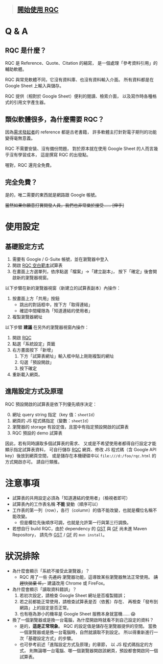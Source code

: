 > ## [開始使用 RQC][RQC] ##


Q & A
=====

RQC 是什麼？
------------

RQC 是 Reference、Quote、Citation 的縮寫，
是一個處理「參考資料引用」的輔助軟體。

RQC 與常見軟體不同，它沒有資料庫、也沒有資料輸入介面。
所有資料都是在 Google Sheet 上輸入與儲存。

RQC 提供（相對於 Google Sheet）便利的閱讀、檢索介面，
以及寫作時各種格式的引用文字產生器。


類似軟體很多，為什麼需要 RQC？
------------------------------

因為[需求發起者][Alice]的 reference 都是古老書籍，
許多軟體主打針對電子期刊的功能變得毫無意義。

RQC 不需要安裝、沒有備份問題，
對於原本就在使用 Google Sheet 的人而言幾乎沒有學習成本，
這是撰寫 RQC 的出發點。

喔對，RQC 還完全免費。


完全免費？
----------

是的，唯二需要的東西就是網路跟 Google 帳號。

~~當然如果你願意打賞開發人員，我們也非常樂於接受...... [伸手]~~


使用設定
========

基礎設定方式
------------

1. 需要有 Google / G-Suite 帳號，並在瀏覽器中登入
1. 開啟 [RQC 空白範本][RQC sheet]試算表
1. 在畫面上方選單列，依序點選「檔案」→「建立副本」，
	按下「確定」後會開啟新的瀏覽器視窗。


以下步驟在新的瀏覽器視窗（新建立的試算表副本）內操作：

1. 按畫面上方「共用」按鈕
	+ 跳出的對話框中，按下方「取得連結」
	+ 確認中間權限為「知道連結的使用者」
1. 複製瀏覽器網址


以下步驟 **建議** 在另外的瀏覽器視窗內操作：

1. 開啟 [RQC]
1. 點選「系統設定」頁籤
1. 右方畫面按下「新增」
	1. 下方「試算表網址」輸入框中貼上剛剛複製的網址
	1. 勾選「預設開啟」
	1. 按下確定
1. 重新載入網頁。


進階設定方式及原理
------------------

RQC 預設開啟的試算表是依下列優先順序決定：

0. 網址 query string 指定（key 值：`sheetId`）
1. 網頁的 JS 程式碼指定（變數：`sheetId`）
2. 瀏覽器的 storage 有設定值，且當中有指定預設開啟的試算表
3. RQC 預設的 demo 試算表

因此，若有同時讀取多個試算表的需求、
又或是不希望使用者都得自行設定才能顯示指定試算表資料，
可自行儲存 [RQC] 網頁、修改 JS 程式碼（含 Google API key）後放到網頁空間，
或是儲存在本機硬碟中以 `file:///d:/foo/rqc.html` 的方式開啟亦可。
請自行類推。


注意事項
========

* 試算表的共用設定必須為「知道連結的使用者」（檢視者即可）
* 試算表內的工作表名稱 **不能** 變動（順序可以）
* 工作表的第一列（row），各行（column）的值不能改變，也就是欄位名稱不能改變。
	* 但是欄位先後順序可調，也就是允許第一行與第三行調換。
* 若想自行 build RQC，由於 dependency 的 [GST] 與 [GF] 尚未進 Maven Repository，
	請先作 [GST] / [GF] 的 `mvn install`。


狀況排除
========

* 為什麼會顯示「系統不接受此瀏覽器」？
	* RQC 用了一些 ~~先進的~~ 瀏覽器功能，這導致某些瀏覽器無法正常使用。
		~~請趕快拋棄 IE，~~ 建議改用 Chrome 或 FireFox。
* 為什麼會顯示「讀取資料錯誤」？
	1. 若初次設定，請檢查 Google Sheet 網址是否複製錯誤；
	2. 若之前都能正常使用，請檢查試算表是否（依舊）存在、
		再檢查「發布到網路」上的設定是否正常。
	3. 也有極為渺小的機率是 Google Sheet 服務本身就當機...... :scream:
* 換了一個瀏覽器或是換一台電腦，為什麼開啟時就看不到自己設定的資料？
	* 是的，**這是正常現象**。
		RQC 的設定值是儲存在瀏覽器提供的空間。
		當換一個瀏覽器或是換一台電腦時，自然就讀取不到設定。
		所以得重新進行一次「基礎設定方式」的步驟。
	* 也可參考前述「進階設定方式及原理」的章節，
		以 JS 程式碼指定的方式，
		則無論哪一台電腦、哪一個瀏覽器開啟該網頁，預設都會開啟同一個試算表。


[Alice]: https://alice.psmonkey.org/
[RQC sheet]: https://docs.google.com/spreadsheets/d/1P2ch_lO9ncI7QGl3O1RDwk3XCkbxc9n_8GAnZCAgo4k
[RQC]: https://dontcareabout.github.io/CDN/RQC.html
[GF]: https://github.com/DontCareAbout/GF
[GST]: https://github.com/DontCareAbout/GoogleSheetToolkit
